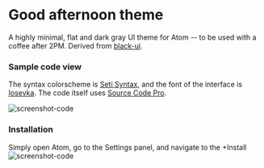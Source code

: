 # Good afternoon theme

A highly minimal, flat and dark gray UI theme for Atom -- to be used with a coffee after 2PM. Derived from [black-ui](https://github.com/williamtguerra/black-ui).  



### Sample code view
The syntax colorscheme is [Seti Syntax](https://github.com/jesseweed/seti-syntax.git), and the font of the interface is [Iosevka](https://github.com/be5invis/Iosevka.git). The code itself uses [Source Code Pro](https://github.com/adobe-fonts/source-code-pro.git).

![screenshot-code](https://github.com/leonard-seydoux/atom-nickel-ui/blob/master/code.tiff)

### Installation
Simply open Atom, go to the Settings panel, and navigate to the +Install 
![screenshot-code](https://github.com/leonard-seydoux/atom-nickel-ui/blob/master/settings.tiff)
